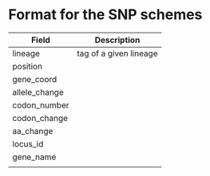 

# Format for the SNP schemes

 	

| Field         | Description            |
| ------------- | ---------------------- |
| lineage       | tag of a given lineage |
| position      |                        |
| gene_coord    |                        |
| allele_change |                        |
| codon_number  |                        |
| codon_change  |                        |
| aa_change     |                        |
| locus_id      |                        |
| gene_name     |                        |
|               |                        |